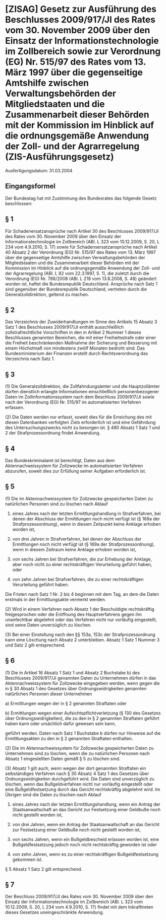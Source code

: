 # [ZISAG] Gesetz zur Ausführung des Beschlusses 2009/917/JI des Rates vom 30. November 2009 über den Einsatz der Informationstechnologie im Zollbereich sowie zur Verordnung (EG) Nr. 515/97 des Rates vom 13. März 1997 über die gegenseitige Amtshilfe zwischen Verwaltungsbehörden der Mitgliedstaaten und die Zusammenarbeit dieser Behörden mit der Kommission im Hinblick auf die ordnungsgemäße Anwendung der Zoll- und der Agrarregelung  (ZIS-Ausführungsgesetz)

Ausfertigungsdatum: 31.03.2004

 

## Eingangsformel

Der Bundestag hat mit Zustimmung des Bundesrates das folgende Gesetz beschlossen:


## § 1

Für Schadenersatzansprüche nach Artikel 30 des Beschlusses 2009/917/JI des Rates vom 30. November 2009 über den Einsatz der Informationstechnologie im Zollbereich (ABl. L 323 vom 10.12.2009, S. 20, L 234 vom 4.9.2010, S. 17) sowie für Schadensersatzansprüche nach Artikel 40 Absatz 2 der Verordnung (EG) Nr. 515/97 des Rates vom 13. März 1997 über die gegenseitige Amtshilfe zwischen Verwaltungsbehörden der Mitgliedstaaten und die Zusammenarbeit dieser Behörden mit der Kommission im Hinblick auf die ordnungsgemäße Anwendung der Zoll- und der Agrarregelung (ABl. L 82 vom 22.3.1997, S. 1), die zuletzt durch die Verordnung (EG) Nr. 766/2008 (ABl. L 218 vom 13.8.2008, S. 48) geändert worden ist, haftet die Bundesrepublik Deutschland. Ansprüche nach Satz 1 sind gegenüber der Bundesrepublik Deutschland, vertreten durch die Generalzolldirektion, geltend zu machen.


## § 2

Das Verzeichnis der Zuwiderhandlungen im Sinne des Artikels 15 Absatz 3 Satz 1 des Beschlusses 2009/917/JI enthält ausschließlich zollstrafrechtliche Vorschriften in den in Artikel 2 Nummer 1 dieses Beschlusses genannten Bereichen, die mit einer Freiheitsstrafe oder einer die Freiheit beschränkenden Maßnahme der Sicherung und Besserung mit einem Höchstmaß von mindestens zwölf Monaten bedroht sind. Das Bundesministerium der Finanzen erstellt durch Rechtsverordnung das Verzeichnis nach Satz 1.


## § 3

(1) Die Generalzolldirektion, die Zollfahndungsämter und die Hauptzollämter dürfen dienstlich erlangte Informationen einschließlich personenbezogener Daten im Zollinformationssystem nach dem Beschluss 2009/917/JI sowie nach der Verordnung (EG) Nr. 515/97 im automatisierten Verfahren erfassen.

(2) Die Daten werden nur erfasst, soweit dies für die Erreichung des mit diesen Datenbanken verfolgten Ziels erforderlich ist und eine Gefährdung des Untersuchungszwecks nicht zu besorgen ist. § 480 Absatz 1 Satz 1 und 2 der Strafprozessordnung findet Anwendung.


## § 4

Das Bundeskriminalamt ist berechtigt, Daten aus dem Aktennachweissystem für Zollzwecke im automatisierten Verfahren abzurufen, soweit dies zur Erfüllung seiner Aufgaben erforderlich ist.


## § 5

(1) Die im Aktennachweissystem für Zollzwecke gespeicherten Daten zu natürlichen Personen sind zu löschen nach Ablauf

1. eines Jahres nach der letzten Ermittlungshandlung in Strafverfahren, bei denen der Abschluss der Ermittlungen noch nicht verfügt ist (§ 169a der Strafprozessordnung), wenn in diesem Zeitpunkt keine Anklage erhoben worden ist,

2. von drei Jahren in Strafverfahren, bei denen der Abschluss der Ermittlungen noch nicht verfügt ist (§ 169a der Strafprozessordnung), wenn in diesem Zeitraum keine Anklage erhoben worden ist,

3. von sechs Jahren bei Strafverfahren, die zur Erhebung der Anklage, aber noch nicht zu einer rechtskräftigen Verurteilung geführt haben, oder

4. von zehn Jahren bei Strafverfahren, die zu einer rechtskräftigen Verurteilung geführt haben.

Die Fristen nach Satz 1 Nr. 2 bis 4 beginnen mit dem Tag, an dem die Daten erstmals in der Ermittlungsakte vermerkt werden.

(2) Wird in einem Verfahren nach Absatz 1 der Beschuldigte rechtskräftig freigesprochen oder die Eröffnung des Hauptverfahrens gegen ihn unanfechtbar abgelehnt oder das Verfahren nicht nur vorläufig eingestellt, sind seine Daten unverzüglich zu löschen.

(3) Bei einer Einstellung nach den §§ 153a, 153c der Strafprozessordnung kann eine Löschung nach Absatz 2 unterbleiben. Absatz 1 Satz 1 Nummer 3 und Satz 2 gilt entsprechend.


## § 6

(1) Die in Artikel 16 Absatz 1 Satz 1 und Absatz 2 Buchstabe b) des Beschlusses 2009/917/JI genannten Daten zu Unternehmen dürfen in das Aktennachweissystem für Zollzwecke eingegeben werden, wenn gegen die in § 30 Absatz 1 des Gesetzes über Ordnungswidrigkeiten genannten natürlichen Personen dieser Unternehmen

a) Ermittlungen wegen der in § 2 genannten Straftaten oder

b) Ermittlungen wegen einer Aufsichtspflichtverletzung (§ 130 des Gesetzes über Ordnungswidrigkeiten), die zu den in § 2 genannten Straftaten geführt haben kann oder ursächlich dafür gewesen sein kann,

geführt werden. Daten nach Satz 1 Buchstabe b dürfen nur Hinweise auf die Ermittlungsakten zu den in § 2 genannten Straftaten enthalten.

(2) Die im Aktennachweissystem für Zollzwecke gespeicherten Daten zu Unternehmen sind zu löschen, wenn die zu natürlichen Personen nach Absatz 1 eingestellten Daten gemäß § 5 zu löschen sind.

(3) Absatz 1 gilt auch, wenn wegen der dort genannten Straftaten ein selbständiges Verfahren nach § 30 Absatz 4 Satz 1 des Gesetzes über Ordnungswidrigkeiten durchgeführt wird. Die Daten sind unverzüglich zu löschen, wenn das Bußgeldverfahren nicht nur vorläufig eingestellt oder eine Bußgeldfestsetzung durch das Gericht rechtskräftig abgelehnt wird. Im Übrigen sind die Daten zu löschen nach Ablauf

1. eines Jahres nach der letzten Ermittlungshandlung, wenn ein Antrag der Staatsanwaltschaft an das Gericht zur Festsetzung einer Geldbuße noch nicht gestellt worden ist,

2. von drei Jahren, wenn ein Antrag der Staatsanwaltschaft an das Gericht zur Festsetzung einer Geldbuße noch nicht gestellt worden ist,

3. von sechs Jahren, wenn ein Bußgeldbescheid erlassen worden ist, eine Bußgeldfestsetzung jedoch noch nicht rechtskräftig geworden ist oder

4. von zehn Jahren, wenn es zu einer rechtskräftigen Bußgeldfestsetzung gekommen ist.

§ 5 Absatz 1 Satz 2 gilt entsprechend.


## § 7

Der Beschluss 2009/917/JI des Rates vom 30. November 2009 über den Einsatz der Informationstechnologie im Zollbereich (ABl. L 323 vom 10.12.2009, S. 20, L 234 vom 4.9.2010, S. 17) findet mit dem Inkrafttreten dieses Gesetzes uneingeschränkte Anwendung.
